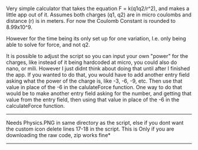 Very simple calculator that takes the equation F = k(q1q2/r^2), and makes a little app out of it. Assumes both charges (q1, q2) are in micro coulombs and distance (r) is in meters. For now the Coulomb Constant is rounded to 8.99x10^9.

However for the time being its only set up for one variation, I.e. only being able to solve for force, and not q2.

It is possible to adjust the script so you can input your own "power" for the charges, like instead of it being hardcoded at micro, you could also do nano, or mili. However I just didnt think about doing that until after I finished the app. If you wanted to do that, you would have to add another entry field asking what the power of the charge is, like -3, -6, -9, etc. Then use that value in place of the -6 in the calulateForce function. One way to do that would be to make another entry field asking for the number, and getting that value from the entry field, then using that value in place of the -6 in the calculateForce function.


****
Needs Physics.PNG in same directory as the script, else if you dont want the custom icon delete lines 17-18 in the script. This is Only if you are downloading the raw code, zip works fine*
****